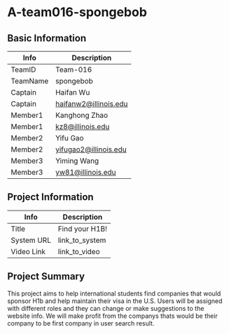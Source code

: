 # A-team016-spongebob

## Basic Information

|   Info      |        Description     |
| ----------- | ---------------------- |
| TeamID      |        Team-016        |
| TeamName    |        spongebob       |
| Captain     |       Haifan Wu        |
| Captain     |  haifanw2@illinois.edu  |
| Member1     |        Kanghong Zhao       |
| Member1     |   kz8@illinois.edu  |
| Member2     |            Yifu Gao            |
| Member2     |            yifugao2@illinois.edu            |
| Member3     |            Yiming Wang            |
| Member3     |            yw81@illinois.edu            |

## Project Information

|   Info      |        Description     |
| ----------- | ---------------------- |
|  Title      |       Find your H1B!    |
| System URL  |      link_to_system    |
| Video Link  |      link_to_video     |

## Project Summary

This project aims to help international students find companies that would sponsor H1b and help maintain their visa in the U.S. Users will be assigned with different roles and they can change or make suggestions to the website info. We will make profit from the companys thats would be their company to be first company in user search result. 
